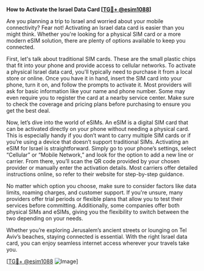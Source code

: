 **How to Activate the Israel Data Card [[TG💪+ @esim1088](https://t.me/s/esim1088)]**

Are you planning a trip to Israel and worried about your mobile connectivity? Fear not! Activating an Israel data card is easier than you might think. Whether you're looking for a physical SIM card or a more modern eSIM solution, there are plenty of options available to keep you connected.

First, let's talk about traditional SIM cards. These are the small plastic chips that fit into your phone and provide access to cellular networks. To activate a physical Israel data card, you'll typically need to purchase it from a local store or online. Once you have it in hand, insert the SIM card into your phone, turn it on, and follow the prompts to activate it. Most providers will ask for basic information like your name and phone number. Some may even require you to register the card at a nearby service center. Make sure to check the coverage and pricing plans before purchasing to ensure you get the best deal.

Now, let’s dive into the world of eSIMs. An eSIM is a digital SIM card that can be activated directly on your phone without needing a physical card. This is especially handy if you don’t want to carry multiple SIM cards or if you’re using a device that doesn’t support traditional SIMs. Activating an eSIM for Israel is straightforward. Simply go to your phone’s settings, select “Cellular” or “Mobile Network,” and look for the option to add a new line or carrier. From there, you’ll scan the QR code provided by your chosen provider or manually enter the activation details. Most carriers offer detailed instructions online, so refer to their website for step-by-step guidance.

No matter which option you choose, make sure to consider factors like data limits, roaming charges, and customer support. If you're unsure, many providers offer trial periods or flexible plans that allow you to test their services before committing. Additionally, some companies offer both physical SIMs and eSIMs, giving you the flexibility to switch between the two depending on your needs.

Whether you’re exploring Jerusalem’s ancient streets or lounging on Tel Aviv’s beaches, staying connected is essential. With the right Israel data card, you can enjoy seamless internet access wherever your travels take you.

[[TG💪+ @esim1088](https://t.me/s/esim1088) ![Image](https://i.postimg.cc/Y0z9fWf4/image.png)]